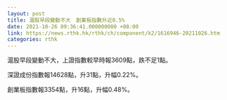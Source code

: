 ```yaml
---
layout: post
title: 滬股早段變動不大　創業板指數升近0.5%
date: 2021-10-26 09:36:41.000000000 +08:00
link: https://news.rthk.hk/rthk/ch/component/k2/1616946-20211026.htm
categories: rthk
---
```


滬股早段變動不大，上證指數較早時報3609點，跌不足1點。

深證成份指數報14628點，升31點，升幅0.22%。

創業板指數報3354點，升16點，升幅0.48%。
